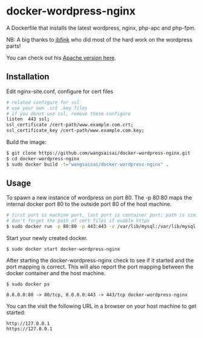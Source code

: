 # docker-wordpress-nginx

A Dockerfile that installs the latest wordpress, nginx, php-apc and php-fpm.

NB: A big thanks to [jbfink](https://github.com/jbfink/docker-wordpress) who did most of the hard work on the wordpress parts!

You can check out his [Apache version here](https://github.com/jbfink/docker-wordpress).

## Installation

Edit nginx-site.conf, configure for cert files
```bash
# related configure for ssl
# use your own .crt .key files
# if you donot use ssl, remove these configure
listen	443 ssl;
ssl_certificate /cert-path/www.example.com.crt;
ssl_certificate_key /cert-path/www.example.com.key;
```

Build the image:

```bash
$ git clone https://github.com/wangsaisai/docker-wordpress-nginx.git
$ cd docker-wordpress-nginx
$ sudo docker build -t="wangsaisai/docker-wordpress-nginx" .
```

## Usage

To spawn a new instance of wordpress on port 80.  The -p 80:80 maps the internal docker port 80 to the outside port 80 of the host machine.

```bash
# first port is machine port, last port is container port; path is similar
# don't forget the path of cert files if enable https
$ sudo docker run -p 80:80 -p 443:443 -v /var/lib/mysql:/var/lib/mysql -v /usr/share/nginx/www:/usr/share/nginx/www -v /etc/nginx:/etc/nginx -v /cert-path:/cert-path --name docker-wordpress-nginx -d wangsaisai/docker-wordpress-nginx
```

Start your newly created docker.

```
$ sudo docker start docker-wordpress-nginx
```

After starting the docker-wordpress-nginx check to see if it started and the port mapping is correct.  This will also report the port mapping between the docker container and the host machine.

```
$ sudo docker ps

0.0.0.0:80 -> 80/tcp, 0.0.0.0:443 -> 443/tcp docker-wordpress-nginx
```

You can the visit the following URL in a browser on your host machine to get started:

```
http://127.0.0.1
https://127.0.0.1
```
